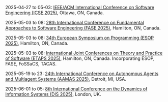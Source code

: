 2025-04-27 to 05-03: [IEEE/ACM International Conference on Software Engineering (ICSE 2025)](https://conf.researchr.org/home/icse-2025 "ICSE 2025 focuses on software engineering, covering program analysis, testing, and software verification. Topics include automated debugging, software security, and AI-driven development, with applications in cloud computing and embedded systems, emphasizing robust software design."), Ottawa, ON, Canada.

2025-05-03 to 08: [28th International Conference on Fundamental Approaches to Software Engineering (FASE 2025)](https://etaps.org/2025/conferences/fase/ "FASE 2025 focuses on software engineering, covering model-driven development, formal methods, and software testing. Topics include requirements engineering, software synthesis, and applications in embedded systems, emphasizing practical and theoretical approaches to software design."), Hamilton, ON, Canada.

2025-05-03 to 08: [34th European Symposium on Programming (ESOP 2025)](https://etaps.org/2025/conferences/esop/ "ESOP 2025 focuses on programming languages, covering semantics, type systems, and program verification. Topics include functional programming, concurrency models, and applications in compilers and distributed systems, emphasizing theoretical and practical programming advancements."), Hamilton, ON, Canada.

2025-05-03 to 08: [International Joint Conferences on Theory and Practice of Software (ETAPS 2025)](https://etaps.org/2025/ "ETAPS 2025 explores software science and engineering, covering semantics, verification, and programming languages. Topics include formal methods, model checking, and software synthesis, with applications in security, concurrency, and AI, emphasizing theoretical and practical software advancements."), Hamilton, ON, Canada. Incorporating ESOP, FASE, FoSSaCS, TACAS.

2025-05-19 to 23: [24th International Conference on Autonomous Agents and Multiagent Systems (AAMAS 2025)](https://aamas2025.org/ "AAMAS 2025 explores autonomous agents and multiagent systems, focusing on distributed AI, game theory, and agent coordination. Topics include reinforcement learning, auction mechanisms, and applications in robotics and smart grids, emphasizing scalable and robust multiagent algorithms."), Detroit, MI, USA.

2025-06-01 to 05: [8th International Conference on the Dynamics of Information Systems (DIS 2025)](https://dis2025.ujep.cz "DIS 2025 explores dynamics of information systems, focusing on network modeling, data flows, and distributed computing. Topics include information diffusion, cybersecurity, and multi-agent systems, with applications in social media and IoT, emphasizing computational system dynamics."), London, UK.

